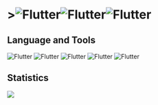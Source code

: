 # >![Flutter](https://img.shields.io/badge/-Offical-090909?style=for-the-badge)![Flutter](https://img.shields.io/badge/-Nsfw-090909?style=for-the-badge)![Flutter](https://img.shields.io/badge/-Github-090909?style=for-the-badge) 
## **Language and Tools** 
![Flutter](https://img.shields.io/badge/-LUA-090909?style=for-the-badge&logo=lua) ![Flutter](https://img.shields.io/badge/-MySQL-090909?style=for-the-badge&logo=mysql) ![Flutter](https://img.shields.io/badge/-JavaScript-090909?style=for-the-badge&logo=javascript) ![Flutter](https://img.shields.io/badge/-PHP-090909?style=for-the-badge&logo=php) ![Flutter](https://img.shields.io/badge/-Python-090909?style=for-the-badge&logo=python)
> 



## **Statistics**
[![](https://github-readme-stats.vercel.app/api?username=Nsfw1337&show_icon=true&theme=tokyonight)](https://github.com/anuraghazra/github-readme-stats)
